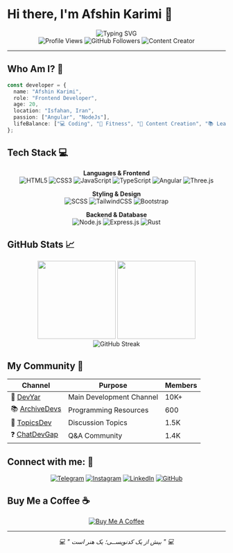 # Hi there, I'm Afshin Karimi 👋

<div align="center"> <img src="https://readme-typing-svg.herokuapp.com?font=Fira+Code&weight=500&size=28&pause=1000&color=00D9FF&center=true&vCenter=true&width=800&lines=Angular+Developer;Content+Creator" alt="Typing SVG" /> </div>

 <div align="center"> <img src="https://komarev.com/ghpvc/?username=afshinKariml&label=Profile%20views&color=0e75b6&style=flat" alt="Profile Views" /> <img src="https://img.shields.io/github/followers/afshinKariml?label=Followers&style=social" alt="GitHub Followers" /> <img src="https://img.shields.io/badge/Content-Creator-orange?style=flat&logo=telegram" alt="Content Creator" /> </div>

---

## Who Am I? 🚀

```typescript
const developer = {
  name: "Afshin Karimi",
  role: "Frontend Developer",
  age: 20,
  location: "Isfahan, Iran",
  passion: ["Angular", "NodeJs"],
  lifeBalance: ["💻 Coding", "💪 Fitness", "📱 Content Creation", "📚 Learning"],
};
```

## Tech Stack 💻

<div align="center">

**Languages & Frontend**
<br>
![HTML5](https://img.shields.io/badge/HTML5-E34F26?style=for-the-badge&logo=html5&logoColor=white)
![CSS3](https://img.shields.io/badge/CSS3-1572B6?style=for-the-badge&logo=css3&logoColor=white)
![JavaScript](https://img.shields.io/badge/JavaScript-F7DF1E?style=for-the-badge&logo=javascript&logoColor=black)
![TypeScript](https://img.shields.io/badge/TypeScript-007ACC?style=for-the-badge&logo=typescript&logoColor=white)
![Angular](https://img.shields.io/badge/Angular-DD0031?style=for-the-badge&logo=angular&logoColor=white)
![Three.js](https://img.shields.io/badge/Three.js-000000?style=for-the-badge&logo=three.js&logoColor=white)

**Styling & Design**
<br>
![SCSS](https://img.shields.io/badge/SCSS-CC6699?style=for-the-badge&logo=sass&logoColor=white)
![TailwindCSS](https://img.shields.io/badge/Tailwind_CSS-38B2AC?style=for-the-badge&logo=tailwind-css&logoColor=white)
![Bootstrap](https://img.shields.io/badge/Bootstrap-563D7C?style=for-the-badge&logo=bootstrap&logoColor=white)

**Backend & Database**
<br>
![Node.js](https://img.shields.io/badge/Node.js-43853D?style=for-the-badge&logo=node.js&logoColor=white)
![Express.js](https://img.shields.io/badge/Express.js-000000?style=for-the-badge&logo=express&logoColor=white)
![Rust](https://img.shields.io/badge/Rust-000000?style=for-the-badge&logo=rust&logoColor=white)

</div>

## GitHub Stats 📈

<div align="center">
  <img height="180em" src="https://github-readme-stats.vercel.app/api?username=afshinKariml&show_icons=true&theme=github_dark&include_all_commits=true&count_private=true&hide_border=true"/>
  <img height="180em" src="https://github-readme-stats.vercel.app/api/top-langs/?username=afshinKariml&layout=compact&langs_count=8&theme=github_dark&hide_border=true"/>
</div>

<div align="center">
  <img src="https://github-readme-streak-stats.herokuapp.com/?user=afshinKariml&theme=github-dark-blue&hide_border=true" alt="GitHub Streak"/>
</div>

## My Community 👥

<div align="center">

| Channel                                    | Purpose                  | Members |
| ------------------------------------------ | ------------------------ | ------- |
| 🎯 [DevYar](https://t.me/DevYara)          | Main Development Channel | 10K+    |
| 📚 [ArchiveDevs](https://t.me/ArchiveDevs) | Programming Resources    | 600     |
| 💬 [TopicsDev](https://t.me/TopicsDev)     | Discussion Topics        | 1.5K    |
| ❓ [ChatDevGap](https://t.me/ChatDevGap)   | Q&A Community            | 1.4K    |

</div>

## Connect with me: 🤝

<div align="center">

[![Telegram](https://img.shields.io/badge/Telegram-2CA5E0?style=for-the-badge&logo=telegram&logoColor=white)](https://t.me/afshinKariml)
[![Instagram](https://img.shields.io/badge/Instagram-%23E4405F.svg?style=for-the-badge&logo=Instagram&logoColor=white)](https://instagram.com/afshinKariml)
[![LinkedIn](https://img.shields.io/badge/LinkedIn-%230077B5.svg?style=for-the-badge&logo=linkedin&logoColor=white)](https://linkedin.com/in/AfshinKariml)
[![GitHub](https://img.shields.io/badge/GitHub-100000?style=for-the-badge&logo=github&logoColor=white)](https://github.com/afshinKariml)

</div>

## Buy Me a Coffee ☕

<div align="center">

[![Buy Me A Coffee](https://img.shields.io/badge/Buy_Me_A_Coffee-FFDD00?style=for-the-badge&logo=buy-me-a-coffee&logoColor=black)](https://www.coffeete.ir/AfshinKarimi)

</div>

---

<div align="center">
  <i>💻 " بیش از یک کدنویســی؛ یک هنر است " 💻</i>
</div>
